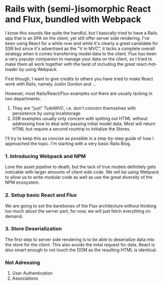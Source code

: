 # Rails with (semi-)isomorphic React and Flux, bundled with Webpack

I know this sounds like quite the handful, but I basically tried to have a Rails app that is an SPA on the client, yet still offer server side rendering. I've been using React for a while now and while it's clearly a great candidate for SSR but since it's advertised as the "V in MVC", it lacks a complete overall strategy when it comes transferring model data to the client. Flux has been a very popular companion to manage your data on the client, so I tried to make them all work together with the twist of including the great react-hot-loader by using Webpack.

First though, I want to give credits to others you have tried to make React work with Rails, namely Justin Gordon and ...

However, most Rails/React/Flux examples out there are usually lacking in two departments:

1. They are "just" TodoMVC, i.e. don't concern themselves with persistence by using localstorage
2. SSR examples usually only concern with spitting out HTML without addressing how to deal with passing initial model data. Most will return HTML but require a second rountrip to initialize the Stores.

I'll try to keep this as concise as possible in a step-by-step guide of how I approached the topic. I'm starting with a very basic Rails Blog.

### 1. Introducing Webpack and NPM

Love the asset pipeline to death, but the lack of true models definitely gets noticable with larger amounts of client side code. We will be using Webpack to allow us to write modular code as well as use the great diversity of the NPM ecosystem.

### 2. Setup basic React and Flux

We are going to set the barebones of the Flux architecture without thinking too much about the server part, for now, we will just fetch everything on demand.

### 3. Store Deserialization

The first step to server side rendering is to be able to deserialize data into the store for the client. This also avoids the inital request for data. React is also smart enough to not touch the DOM as the resulting HTML is identical.

### Not Adressing

1. User Authentication
2. Associations
